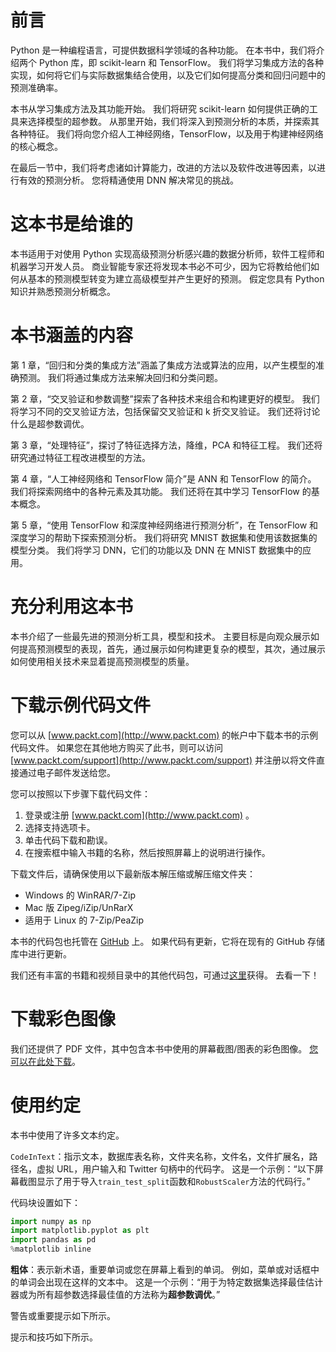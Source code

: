 # 前言

Python 是一种编程语言，可提供数据科学领域的各种功能。 在本书中，我们将介绍两个 Python 库，即 scikit-learn 和 TensorFlow。 我们将学习集成方法的各种实现，如何将它们与实际数据集结合使用，以及它们如何提高分类和回归问题中的预测准确率。

本书从学习集成方法及其功能开始。 我们将研究 scikit-learn 如何提供正确的工具来选择模型的超参数。 从那里开始，我们将深入到预测分析的本质，并探索其各种特征。 我们将向您介绍人工神经网络，TensorFlow，以及用于构建神经网络的核心概念。

在最后一节中，我们将考虑诸如计算能力，改进的方法以及软件改进等因素，以进行有效的预测分析。 您将精通使用 DNN 解决常见的挑战。

# 这本书是给谁的

本书适用于对使用 Python 实现高级预测分析感兴趣的数据分析师，软件工程师和机器学习开发人员。 商业智能专家还将发现本书必不可少，因为它将教给他们如何从基本的预测模型转变为建立高级模型并产生更好的预测。 假定您具有 Python 知识并熟悉预测分析概念。

# 本书涵盖的内容

第 1 章，“回归和分类的集成方法”涵盖了集成方法或算法的应用，以产生模型的准确预测。 我们将通过集成方法来解决回归和分类问题。

第 2 章，“交叉验证和参数调整”探索了各种技术来组合和构建更好的模型。 我们将学习不同的交叉验证方法，包括保留交叉验证和 k 折交叉验证。 我们还将讨论什么是超参数调优。

第 3 章，“处理特征”，探讨了特征选择方法，降维，PCA 和特征工程。 我们还将研究通过特征工程改进模型的方法。

第 4 章，“人工神经网络和 TensorFlow 简介”是 ANN 和 TensorFlow 的简介。 我们将探索网络中的各种元素及其功能。 我们还将在其中学习 TensorFlow 的基本概念。

第 5 章，“使用 TensorFlow 和深度神经网络进行预测分析”，在 TensorFlow 和深度学习的帮助下探索预测分析。 我们将研究 MNIST 数据集和使用该数据集的模型分类。 我们将学习 DNN，它们的功能以及 DNN 在 MNIST 数据集中的应用。

# 充分利用这本书

本书介绍了一些最先进的预测分析工具，模型和技术。 主要目标是向观众展示如何提高预测模型的表现，首先，通过展示如何构建更复杂的模型，其次，通过展示如何使用相关技术来显着提高预测模型的质量。

# 下载示例代码文件

您可以从 [www.packt.com](http://www.packt.com) 的帐户中下载本书的示例代码文件。 如果您在其他地方购买了此书，则可以访问 [www.packt.com/support](http://www.packt.com/support) 并注册以将文件直接通过电子邮件发送给您。

您可以按照以下步骤下载代码文件：

1.  登录或注册 [www.packt.com](http://www.packt.com) 。
2.  选择支持选项卡。
3.  单击代码下载和勘误。
4.  在搜索框中输入书籍的名称，然后按照屏幕上的说明进行操作。

下载文件后，请确保使用以下最新版本解压缩或解压缩文件夹：

*   Windows 的 WinRAR/7-Zip
*   Mac 版 Zipeg/iZip/UnRarX
*   适用于 Linux 的 7-Zip/PeaZip

本书的代码包也托管在 [GitHub](https://github.com/PacktPublishing) 上。 如果代码有更新，它将在现有的 GitHub 存储库中进行更新。

我们还有丰富的书籍和视频目录中的其他代码包，可通过[这里](https://github.com/PacktPublishing/)获得。 去看一下！

# 下载彩色图像

我们还提供了 PDF 文件，其中包含本书中使用的屏幕截图/图表的彩色图像。 [您可以在此处下载](https://www.packtpub.com/sites/default/files/downloads/9781789617740_ColorImages.pdf)。

# 使用约定

本书中使用了许多文本约定。

`CodeInText`：指示文本，数据库表名称，文件夹名称，文件名，文件扩展名，路径名，虚拟 URL，用户输入和 Twitter 句柄中的代码字。 这是一个示例：“以下屏幕截图显示了用于导入`train_test_split`函数和`RobustScaler`方法的代码行。”

代码块设置如下：

```py
import numpy as np
import matplotlib.pyplot as plt
import pandas as pd
%matplotlib inline
```

**粗体**：表示新术语，重要单词或您在屏幕上看到的单词。 例如，菜单或对话框中的单词会出现在这样的文本中。 这是一个示例：“用于为特定数据集选择最佳估计器或为所有超参数选择最佳值的方法称为**超参数调优**。”

警告或重要提示如下所示。

提示和技巧如下所示。